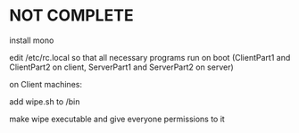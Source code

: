 # **NOT COMPLETE** #
install mono

edit /etc/rc.local so that all necessary programs run on boot (ClientPart1 and ClientPart2 on client, ServerPart1 and ServerPart2 on server)

on Client machines:

add wipe.sh to /bin

make wipe executable and give everyone permissions to it